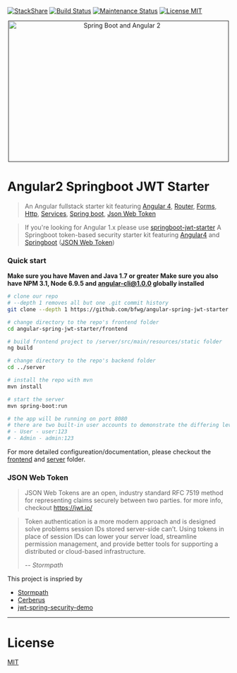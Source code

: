 [![StackShare](https://img.shields.io/badge/tech-stack-0690fa.svg?style=flat)](https://stackshare.io/bfwg/angular2-springboot-jwt-starter)
[![Build Status](https://travis-ci.org/bfwg/angular-spring-jwt-starter.svg?branch=master)](https://travis-ci.org/bfwg/angular-spring-jwt-starter)
[![Maintenance Status][status-image]][status-url]
[![License MIT](https://img.shields.io/badge/license-MIT-blue.svg)](https://github.com/bfwg/angular-spring-jwt-starter/blob/master/LICENSE)

<p align="center">
  <a href="" target="_blank">
    <img src="https://cloud.githubusercontent.com/assets/12819525/26094670/b0f6f192-39cf-11e7-8048-ab710b3dc1d1.png" alt="Spring Boot and Angular 2" width="500" height="320"/>
  </a>
</p>

# Angular2 Springboot JWT Starter
> An Angular fullstack starter kit featuring [Angular 4](https://angular.io), [Router](https://angular.io/docs/ts/latest/guide/router.html), [Forms](https://angular.io/docs/ts/latest/guide/forms.html),
[Http](https://angular.io/docs/ts/latest/guide/server-communication.html),
[Services](https://gist.github.com/gdi2290/634101fec1671ee12b3e#_follow_@AngularClass_on_twitter),
[Spring boot](https://projects.spring.io/spring-boot/),
[Json Web Token](https://jwt.io/)

> If you're looking for Angular 1.x please use [springboot-jwt-starter](https://github.com/bfwg/springboot-jwt-starter)
> A Springboot token-based security starter kit featuring [Angular4](https://angular.io/) and [Springboot](https://projects.spring.io/spring-boot/) ([JSON Web Token](https://jwt.io/))

### Quick start
**Make sure you have Maven and Java 1.7 or greater**
**Make sure you also have NPM 3.1, Node 6.9.5 and angular-cli@1.0.0 globally installed**
```bash
# clone our repo
# --depth 1 removes all but one .git commit history
git clone --depth 1 https://github.com/bfwg/angular-spring-jwt-starter.git

# change directory to the repo's frontend folder
cd angular-spring-jwt-starter/frontend

# build frontend project to /server/src/main/resources/static folder
ng build

# change directory to the repo's backend folder
cd ../server

# install the repo with mvn
mvn install

# start the server
mvn spring-boot:run

# the app will be running on port 8080
# there are two built-in user accounts to demonstrate the differing levels of access to the endpoints:
# - User - user:123
# - Admin - admin:123
```
For more detailed configureation/documentation, please checkout the [frontend][frontend-doc] and [server][server-doc] folder.


### JSON Web Token
> JSON Web Tokens are an open, industry standard RFC 7519 method for representing claims securely between two parties.
for more info, checkout https://jwt.io/

> Token authentication is a more modern approach and is designed solve problems session IDs stored server-side can’t. Using tokens in place of session IDs can lower your server load, streamline permission management, and provide better tools for supporting a distributed or cloud-based infrastructure.
>
> -- <cite>Stormpath</cite>


This project is inspried by
- [Stormpath](https://stormpath.com/blog/token-auth-spa)
- [Cerberus](https://github.com/brahalla/Cerberus)
- [jwt-spring-security-demo](https://github.com/szerhusenBC/jwt-spring-security-demo)

___

# License
 [MIT](/LICENSE)


[frontend-doc]: https://github.com/bfwg/angular-spring-jwt-starter/tree/master/frontend
[server-doc]: https://github.com/bfwg/angular-spring-jwt-starter/tree/master/server
[status-image]: https://img.shields.io/badge/status-maintained-brightgreen.svg
[status-url]: https://github.com/bfwg/angular-spring-jwt-starter
